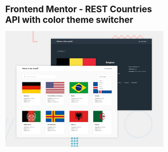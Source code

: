 # Frontend Mentor - REST Countries API with color theme switcher

![Design preview for the REST Countries API with color theme switcher coding challenge](./src/assets/design/desktop-preview.jpg)